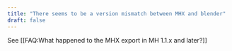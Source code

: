 ```yaml
---
title: "There seems to be a version mismatch between MHX and blender"
draft: false
---
```


See [[FAQ:What happened to the MHX export in MH 1.1.x and later?]]